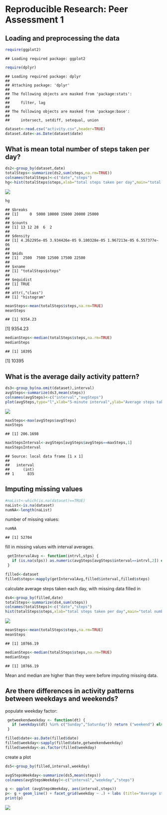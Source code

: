 # Reproducible Research: Peer Assessment 1


## Loading and preprocessing the data

```r
require(ggplot2)
```

```
## Loading required package: ggplot2
```

```r
require(dplyr)
```

```
## Loading required package: dplyr
## 
## Attaching package: 'dplyr'
## 
## The following objects are masked from 'package:stats':
## 
##     filter, lag
## 
## The following objects are masked from 'package:base':
## 
##     intersect, setdiff, setequal, union
```

```r
dataset<-read.csv("activity.csv",header=TRUE)
dataset.date<-as.Date(dataset$date)
```


## What is mean total number of steps taken per day?

```r
ds2<-group_by(dataset,date)
totalSteps<-summarize(ds2,sum(steps,na.rm=TRUE))
colnames(totalSteps)<-c("date","steps")
hg<-hist(totalSteps$steps,xlab="total steps taken per day",main="total number of steps taken per day")
```

![](PA1_template_files/figure-html/mean_total_steps_per_day-1.png) 

```r
hg
```

```
## $breaks
## [1]     0  5000 10000 15000 20000 25000
## 
## $counts
## [1] 13 12 28  6  2
## 
## $density
## [1] 4.262295e-05 3.934426e-05 9.180328e-05 1.967213e-05 6.557377e-06
## 
## $mids
## [1]  2500  7500 12500 17500 22500
## 
## $xname
## [1] "totalSteps$steps"
## 
## $equidist
## [1] TRUE
## 
## attr(,"class")
## [1] "histogram"
```

```r
meanSteps<-mean(totalSteps$steps,na.rm=TRUE)
meanSteps
```

```
## [1] 9354.23
```
[1] 9354.23

```r
medianSteps<-median(totalSteps$steps,na.rm=TRUE)
medianSteps
```

```
## [1] 10395
```
[1] 10395

## What is the average daily activity pattern?

```r
ds3<-group_by(na.omit(dataset),interval)
avgSteps<-summarize(ds3,mean(steps))
colnames(avgSteps)<-c("interval","avgSteps")
plot(avgSteps,type="l",xlab="5-minute interval",ylab="Average steps taken",main="average number of steps taken")
```

![](PA1_template_files/figure-html/avg_daily_pattern-1.png) 

```r
maxSteps<-max(avgSteps$avgSteps)
maxSteps
```

```
## [1] 206.1698
```

```r
maxStepsInterval<-avgSteps[avgSteps$avgSteps==maxSteps,1]
maxStepsInterval
```

```
## Source: local data frame [1 x 1]
## 
##   interval
##      (int)
## 1      835
```
## Imputing missing values

```r
#naList<-which(is.na(dataset)==TRUE) 
naList<-is.na(dataset)
numNA<-length(naList)
```
number of missing values:

```r
numNA
```

```
## [1] 52704
```
fill in missing values with interval averages.

```r
 getIntervalAvg <- function(intrvl,stps) {
   if (is.na(stps)) as.numeric(avgSteps[avgSteps$interval==intrvl,2]) else stps
 }

filled<-dataset
filled$steps<-mapply(getIntervalAvg,filled$interval,filled$steps)
```
calculate average steps taken each day, with missing data filled in

```r
ds4<-group_by(filled,date)
totalSteps<-summarize(ds4,sum(steps))
colnames(totalSteps)<-c("date","steps")
hist(totalSteps$steps,xlab="total steps taken per day",main="total number of steps taken per day: with missing data imputed")
```

![](PA1_template_files/figure-html/unnamed-chunk-3-1.png) 

```r
meanSteps<-mean(totalSteps$steps,na.rm=TRUE)
meanSteps
```

```
## [1] 10766.19
```

```r
medianSteps<-median(totalSteps$steps,na.rm=TRUE)
medianSteps
```

```
## [1] 10766.19
```
Mean and median are higher than they were before imputing missing data. 

## Are there differences in activity patterns between weekdays and weekends?

populate weekday factor:

```r
 getweekendweekday <- function(dt) {
   if (weekdays(dt) %in% c("Sunday","Saturday")) return ("weekend") else return("weekday")
 }

filled$date<-as.Date(filled$date)
filled$weekday<-sapply(filled$date,getweekendweekday)
filled$weekday<-as.factor(filled$weekday)
```
create a plot

```r
ds5<-group_by(filled,interval,weekday)

avgStepsWeekday<-summarize(ds5,mean(steps))
colnames(avgStepsWeekday)<-c("interval","weekday","steps")

g <- ggplot (avgStepsWeekday, aes(interval,steps))
p<- g + geom_line() + facet_grid(weekday ~ .) + labs (title="Average steps on weekends and weekdays") + labs (y="steps", x="interval")
print(p)
```

![](PA1_template_files/figure-html/unnamed-chunk-5-1.png) 
